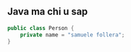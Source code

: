 ## Java ma chi u sap

```java title="Person.java"
public class Person {
    private name = "samuele follera";
}
```